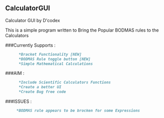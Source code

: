 ## CalculatorGUI
Calculator GUI by D'codex

This is a simple program written to Bring the Popular BODMAS rules to the Calculators

###Currently Supports   :
```markdown
      *Bracket Functionality [NEW]  
      *BODMAS Rule toggle button [NEW]
      *Simple Mathematical Calculations
```
      

###AIM :
```markdown
      *Include Scientific Calculators Functions
      *Create a better UI
      *Create Bug free code
```

###ISSUES :
```markdown
     *BODMAS rule appears to be brocken for some Expressions
```
